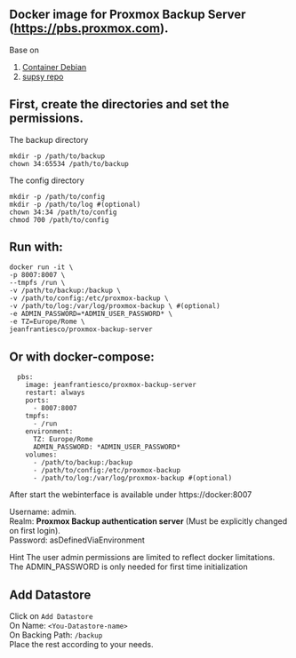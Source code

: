 ## Docker image for Proxmox Backup Server (https://pbs.proxmox.com).  

Base on  
1. [Container Debian](https://hub.docker.com/_/debian)  
2. [supsy repo](https://gitlab.com/supsy/docker/proxmoxbackupserver)  

## First, create the directories and set the permissions.  

The backup directory  
``` 
mkdir -p /path/to/backup
chown 34:65534 /path/to/backup

``` 
The config directory  
``` 
mkdir -p /path/to/config
mkdir -p /path/to/log #(optional)
chown 34:34 /path/to/config
chmod 700 /path/to/config

``` 

## Run with:  
``` 
docker run -it \
-p 8007:8007 \
--tmpfs /run \
-v /path/to/backup:/backup \
-v /path/to/config:/etc/proxmox-backup \
-v /path/to/log:/var/log/proxmox-backup \ #(optional)
-e ADMIN_PASSWORD=*ADMIN_USER_PASSWORD* \
-e TZ=Europe/Rome \
jeanfrantiesco/proxmox-backup-server

```

## Or with docker-compose:  

``` 
  pbs:
    image: jeanfrantiesco/proxmox-backup-server
    restart: always
    ports:
      - 8007:8007
    tmpfs:
      - /run
    environment:
      TZ: Europe/Rome
      ADMIN_PASSWORD: *ADMIN_USER_PASSWORD*
    volumes:
      - /path/to/backup:/backup
      - /path/to/config:/etc/proxmox-backup
      - /path/to/log:/var/log/proxmox-backup #(optional)

``` 
After start the webinterface is available under https://docker:8007  

Username: admin.  
Realm: **Proxmox Backup authentication server** (Must be explicitly changed on first login).  
Password: asDefinedViaEnvironment  

Hint The user admin permissions are limited to reflect docker limitations.  
The ADMIN_PASSWORD is only needed for first time initialization  

## Add Datastore  
Click on `Add Datastore`  
On Name: `<You-Datastore-name>`  
On Backing Path: `/backup`  
Place the rest according to your needs.  
